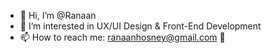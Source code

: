 - 👋 Hi, I’m @Ranaan
- 👀 I’m interested in UX/UI Design & Front-End Development
- 📫 How to reach me: ranaanhosney@gmail.com 🚀

<!---
Ranaan/Ranaan is a ✨ special ✨ repository because its `README.md` (this file) appears on your GitHub profile.
You can click the Preview link to take a look at your changes.
--->
